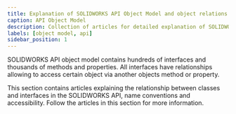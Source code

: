 ```yaml
---
title: Explanation of SOLIDWORKS API Object Model and object relations
caption: API Object Model
description: Collection of articles for detailed explanation of SOLIDWORKS API Object Model, class hierarchy, naming convention and objects relations
labels: [object model, api]
sidebar_position: 1
---
```

SOLIDWORKS API object model contains hundreds of interfaces and thousands of methods and properties. All interfaces have relationships allowing to access certain object via another objects method or property.

This section contains articles explaining the relationship between classes and interfaces in the SOLIDWORKS API, name conventions and accessibility. Follow the articles in this section for more information.